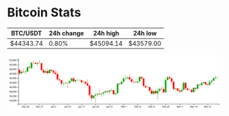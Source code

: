 # Bitcoin Stats

BTC/USDT|24h change|24h high|24h low|
|---|---|---|---|
|$44343.74|0.80%|$45094.14|$43579.00|

<img src="./chart.svg">
